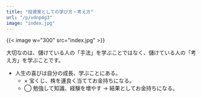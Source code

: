 ```yaml
---
title: "投資家としての学び方・考え方"
url: "/p/vdnp4g3"
image: "index.jpg"
---
```


{{< image w="300" src="index.jpg" >}}

大切なのは、儲けている人の「手法」を学ぶことではなく、儲けている人の「考え方」を学ぶことです。

* 人生の喜びは自分の成長、学ぶことにある。
    * × 宝くじ、株を運良く当ててお金持ちになる。
    * ◯ 勉強して知識、経験を増やす → 結果としてお金持ちになる。

